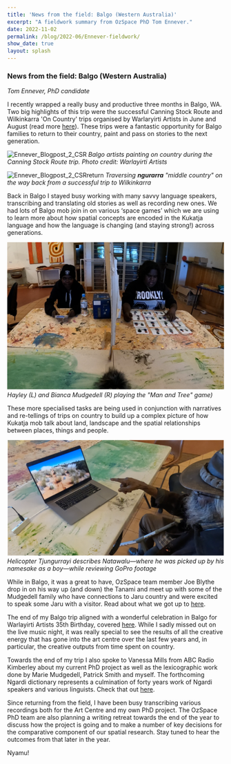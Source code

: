 ```yaml
---
title: 'News from the field: Balgo (Western Australia)'
excerpt: "A fieldwork summary from OzSpace PhD Tom Ennever."
date: 2022-11-02
permalink: /blog/2022-06/Ennever-fieldwork/
show_date: true
layout: splash
---
```


### News from the field: Balgo (Western Australia)

*Tom Ennever, PhD candidate*

I recently wrapped a really busy and productive three months in Balgo, WA. Two big highlights of this trip were the successful Canning Stock Route and Wilkinkarra 'On Country' trips organised by Warlaryirti Artists in June and August (read more [here](https://www.abc.net.au/news/2022-07-24/warlayirti-arts-centre-inspired-canning-stock-route/101254262)). These trips were a fantastic opportunity for Balgo families to return to their country, paint and pass on stories to the next generation. 

![Ennever_Blogpost_2_CSR](/assets/images/Ennever_Blogpost_2_CSR.jpg)
*Balgo artists painting on country during the Canning Stock Route trip. Photo credit: Warlayirti Artists*

![Ennever_Blogpost_2_CSRreturn](/assets/images/Ennever_Blogpost_2_CSRreturn.JPG)
*Traversing **ngurarra** "middle country" on the way back from a successful trip to Wilkinkarra*

Back in Balgo I stayed busy working with many savvy language speakers, transcribing and translating old stories as well as recording new ones. We had lots of Balgo mob join in on various ‘space games’ which we are using to learn more about how spatial concepts are encoded in the Kukatja language and how the language is changing (and staying strong!) across generations.

![Ennever_Blogpost_2_Haley_Bianca](/assets/images/Ennever_Blogpost_2_Haley_Bianca.png)
*Hayley (L) and Bianca Mudgedell (R) playing the "Man and Tree" game)*

These more specialised tasks are being used in conjunction with narratives and re-tellings of trips on country to build up a complex picture of how Kukatja mob talk about land, landscape and the spatial relationships between places, things and people. 

![Ennever_Blogpost_2_Helicopter.png](/assets/images/Ennever_Blogpost_2_Helicopter.png)
*Helicopter Tjungurrayi describes Natawalu—where he was picked up by his namesake as a boy—while reviewing GoPro footage*

While in Balgo, it was a great to have, OzSpace team member Joe Blythe drop in on his way up (and down) the Tanami and meet up with some of the Mudgedell family who have connections to Jaru country and were excited to speak some Jaru with a visitor. Read about what we got up to [here](https://www.ciaraproject.com/post-singolo/2022-east-kimberley-fieldtrip).

The end of my Balgo trip aligned with a wonderful celebration in Balgo for Warlayirti Artists 35th Birthday, covered [here](https://www.abc.net.au/news/2022-09-01/was-first-aboriginal-art-centre-warlayirti-celebrates-35-years/101389900). While I sadly missed out on the live music night, it was really special to see the results of all the creative energy that has gone into the art centre over the last few years and, in particular, the creative outputs from time spent on country.

Towards the end of my trip I also spoke to Vanessa Mills from ABC Radio Kimberley about my current PhD project as well as the lexicographic work done by Marie Mudgedell, Patrick Smith and myself. The forthcoming Ngardi dictionary represents a culmination of forty years work of Ngardi speakers and various linguists. Check that out [here](https://www.abc.net.au/kimberley/programs/breakfast/desert-linguist/101472104?fbclid=IwAR1sSbHO_FtcIHxR6068OeEzAn83qlXKGwxOSeiWUVT89pNyDcnQicMlM58).

Since returning from the field, I have been busy transcribing various recordings both for the Art Centre and my own PhD project. The OzSpace PhD team are also planning a writing retreat towards the end of the year to discuss how the project is going and to make a number of key decisions for the comparative component of our spatial research. Stay tuned to hear the outcomes from that later in the year.

Nyamu!
